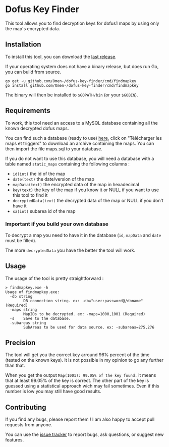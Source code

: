 # Dofus Key Finder

This tool allows you to find decryption keys for dofus1 maps by using only the map's encrypted data.

## Installation

To install this tool, you can download the [last release](https://github.com/Omen-/dofus-key-finder/releases).

If your operating system does not have a binary release, but does run Go, you can build from source.

```
go get -u github.com/Omen-/dofus-key-finder/cmd/findmapkey
go install github.com/Omen-/dofus-key-finder/cmd/findmapkey
```
The binary will then be installed to `$GOPATH/bin` (or your `$GOBIN`).

## Requirements

To work, this tool need an access to a MySQL database containing all the known decrypted dofus maps.

You can find such a database (ready to use) [here](http://www.swf-redirect.com/tools/tunnel/), click on "Télécharger les maps et triggers" to download an archive containing the maps. You can then import the file maps.sql to your database.

If you do not want to use this database, you will need a database with a table named `static_maps` containing the following columns :
+ `id(int)` the id of the map
+ `date(text)` the date/version of the map
+ `mapData(text)` the encrypted data of the map in hexadecimal
+ `key(text)` the key of the map if you know it or NULL if you want to use this tool to find it 
+ `decryptedData(text)` the decrypted data of the map  or NULL if you don't have it
+ `sa(int)` subarea id of the map

### Important if you build your own database

To decrypt a map you need to have it in the database (`id`, `mapData` and `date` must be filled).

The more `decryptedData` you have the better the tool will work.

## Usage

The usage of the tool is pretty straightforward :
```
> findmapkey.exe -h
Usage of findmapkey.exe:    
  -db string  
        DB connection string. ex: -db="user:password@/dbname" (Required)      
  -maps string                                                          
        MapIDs to be decrypted. ex: -maps=1000,1001 (Required) 
  -s    Save to the database.  
  -subareas string                   
        SubAreas to be used for data source. ex: -subareas=275,276
```
## Precision

The tool will get you the correct key arround 96% percent of the time (tested on the known keys). It is not possible in my opinion to go any further than that.

When you get the output `Map(1001): 99.05% of the key found.` it means that at least 99.05% of the key is correct. The other part of the key is guessed using a statistical approach wich may fail sometimes. Even if this number is low you may still have good results.

## Contributing

If you find any bugs, please report them ! I am also happy to accept pull requests from anyone.

You can use the [issue tracker](https://github.com/Omen-/dofus-key-finder/issues) to report bugs, ask questions, or suggest new features.
